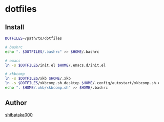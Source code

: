 # dotfiles

## Install

```bash
DOTFILES=/path/to/dotfiles

# bashrc
echo ". $DOTFILES/.bashrc" >> $HOME/.bashrc

# emacs
ln -s $DOTFILES/init.el $HOME/.emacs.d/init.el

# xkbcomp
ln -s $DOTFILES/xkb $HOME/.xkb
ln -s $DOTFILES/xkbcomp.sh.desktop $HOME/.config/autostart/xkbcomp.sh.desktop
echo ". $HOME/.xkb/xkbcomp.sh" >> $HOME/.bashrc
```

## Author

[shibataka000](https://github.com/shibataka000)
